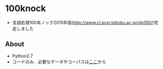 # 100knock
- 言語処理100本ノック2015年版(<http://www.cl.ecei.tohoku.ac.jp/nlp100/>)完走しました

## About
- Python2.7
- コードのみ．必要なデータやコーパスは[ここ](http://www.cl.ecei.tohoku.ac.jp/nlp100/data/)から
